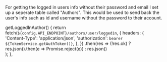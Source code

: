 For getting the logged in users info without their password and email I set up a seperate table called "Authors". This would be used to send back the user's info such as id and username without the password to their account.

getLoggedInAuthor() {
        return fetch(`${config.API_ENDPOINT}/authors/user/loggedin`, {
            headers: {
                'Content-Type': 'application/json',
                'authorization': `bearer ${TokenService.getAuthToken()}`,
            },
        })
        .then(res => 
            (!res.ok)
                ? res.json().then(e => Promise.reject(e))
                : res.json()    
        );
},